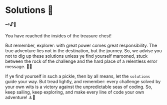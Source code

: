 # Solutions 💎

 🗝️🔓📖

You have reached the insides of the treasure chest!

But remember, explorer: with great power comes great responsibility. The true adventure lies not in the destination, but the journey. So, we advise you not to dig up these solutions unless ye find yourself marooned, stuck between the rock of the challenge and the hard place of a relentless error message. 🦜💬

If ye find yourself in such a pickle, then by all means, let the `solutions` guide your way. But tread lightly, and remember: every challenge solved by your own wits is a victory against the unpredictable seas of coding. So, keep sailing, keep exploring, and make every line of code your own adventure! ⚓️🌊